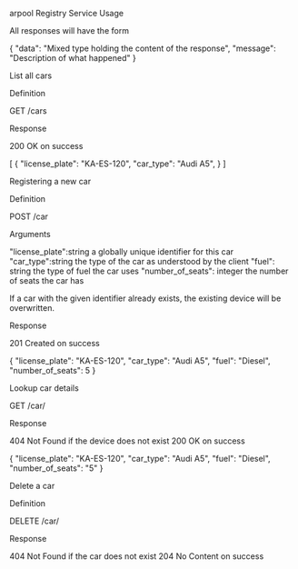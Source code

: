 arpool Registry Service Usage

All responses will have the form

{ "data": "Mixed type holding the content of the response", "message": "Description of what happened" }

List all cars

Definition

GET /cars

Response

200 OK on success

[ { "license_plate": "KA-ES-120", "car_type": "Audi A5", } ]

Registering a new car

Definition

POST /car

Arguments

"license_plate":string a globally unique identifier for this car
"car_type":string the type of the car as understood by the client
"fuel": string the type of fuel the car uses
"number_of_seats": integer the number of seats the car has

If a car with the given identifier already exists, the existing device will be overwritten.

Response

201 Created on success

{ "license_plate": "KA-ES-120", "car_type": "Audi A5", "fuel": "Diesel", "number_of_seats": 5 }

Lookup car details

GET /car/

Response

404 Not Found if the device does not exist
200 OK on success

{ "license_plate": "KA-ES-120", "car_type": "Audi A5", "fuel": "Diesel", "number_of_seats": "5" }

Delete a car

Definition

DELETE /car/

Response

404 Not Found if the car does not exist
204 No Content on success
